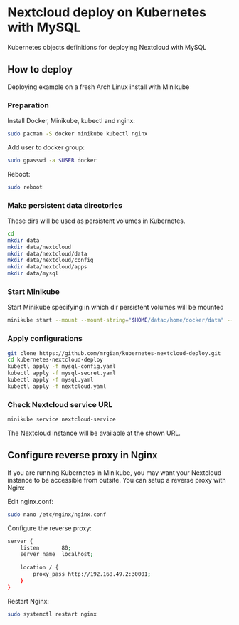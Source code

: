 # Nextcloud deploy on Kubernetes with MySQL
Kubernetes objects definitions for deploying Nextcloud with MySQL

## How to deploy
Deploying example on a fresh Arch Linux install with Minikube

### Preparation
Install Docker, Minikube, kubectl and nginx:
```zsh
sudo pacman -S docker minikube kubectl nginx
```
Add user to docker group:
```zsh
sudo gpasswd -a $USER docker
```
Reboot:
```zsh
sudo reboot
```

### Make persistent data directories
These dirs will be used as persistent volumes in Kubernetes.
```zsh
cd
mkdir data
mkdir data/nextcloud
mkdir data/nextcloud/data
mkdir data/nextcloud/config
mkdir data/nextcloud/apps
mkdir data/mysql
```

### Start Minikube
Start Minikube specifying in which dir persistent volumes will be mounted
```zsh
minikube start --mount --mount-string="$HOME/data:/home/docker/data" --driver=docker
```

### Apply configurations
```zsh
git clone https://github.com/mrgian/kubernetes-nextcloud-deploy.git
cd kubernetes-nextcloud-deploy
kubectl apply -f mysql-config.yaml
kubectl apply -f mysql-secret.yaml
kubectl apply -f mysql.yaml
kubectl apply -f nextcloud.yaml
```

### Check Nextcloud service URL
```zsh
minikube service nextcloud-service
```

The Nextcloud instance will be available at the shown URL.

## Configure reverse proxy in Nginx
If you are running Kubernetes in Minikube, you may want your Nextcloud instance to be accessible from outsite.
You can setup a reverse proxy with Nginx

Edit nginx.conf:
```zsh
sudo nano /etc/nginx/nginx.conf
```

Configure the reverse proxy:
```zsh
server {
    listen       80;
    server_name  localhost;
    
    location / {
        proxy_pass http://192.168.49.2:30001;
    }
}
```

Restart Nginx:
```zsh
sudo systemctl restart nginx
```
